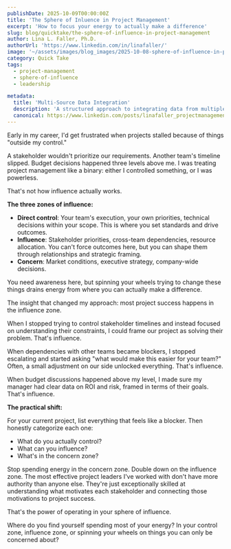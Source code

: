 ```yaml
---
publishDate: 2025-10-09T00:00:00Z
title: 'The Sphere of Inluence in Project Management'
excerpt: 'How to focus your energy to actually make a difference'
slug: blog/quicktake/the-sphere-of-influence-in-project-management
author: Lina L. Faller, Ph.D.
authorUrl: 'https://www.linkedin.com/in/linafaller/'
image: '~/assets/images/blog_images/2025-10-08-sphere-of-influence-in-project-management.png'
category: Quick Take
tags:
  - project-management
  - sphere-of-influence
  - leadership

metadata:
  title: 'Multi-Source Data Integration'
  description: 'A structured approach to integrating data from multiple sources using the medallion architecture.'
  canonical: https://www.linkedin.com/posts/linafaller_projectmanagement-sphereofinfluence-leadership-activity-7382126263278276608-xcLY?utm_source=share&utm_medium=member_desktop&rcm=ACoAAATZB5MBqJ_1K5vjD4H8pzXOCeXJAzwKjQs
---
```


Early in my career, I'd get frustrated when projects stalled because of things "outside my control."

A stakeholder wouldn't prioritize our requirements. Another team's timeline slipped. Budget decisions happened three levels above me.
I was treating project management like a binary: either I controlled something, or I was powerless.

That's not how influence actually works.

**The three zones of influence:**

- **Direct control**: Your team's execution, your own priorities, technical decisions within your scope. This is where you set standards and drive outcomes.
- **Influence**: Stakeholder priorities, cross-team dependencies, resource allocation. You can't force outcomes here, but you can shape them through relationships and strategic framing.
- **Concern**: Market conditions, executive strategy, company-wide decisions.

You need awareness here, but spinning your wheels trying to change these things drains energy from where you can actually make a difference.

The insight that changed my approach: most project success happens in the influence zone.

When I stopped trying to control stakeholder timelines and instead focused on understanding their constraints, I could frame our project as solving their problem. That's influence.

When dependencies with other teams became blockers, I stopped escalating and started asking "what would make this easier for your team?" Often, a small adjustment on our side unlocked everything. That's influence.

When budget discussions happened above my level, I made sure my manager had clear data on ROI and risk, framed in terms of their goals. That's influence.

**The practical shift:**

For your current project, list everything that feels like a blocker. Then honestly categorize each one:

- What do you actually control?
- What can you influence?
- What's in the concern zone?

Stop spending energy in the concern zone. Double down on the influence zone.
The most effective project leaders I've worked with don't have more authority than anyone else. They're just exceptionally skilled at understanding what motivates each stakeholder and connecting those motivations to project success.

That's the power of operating in your sphere of influence.

Where do you find yourself spending most of your energy? In your control zone, influence zone, or spinning your wheels on things you can only be concerned about?
